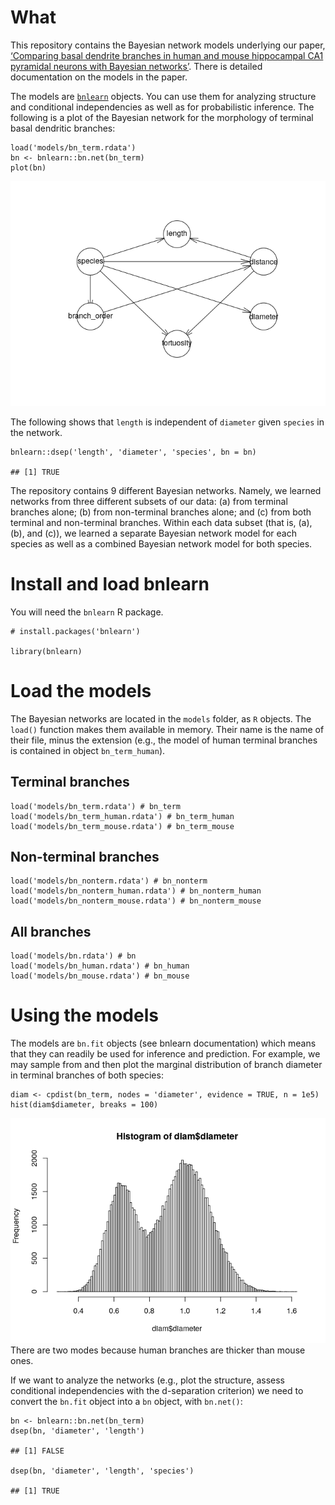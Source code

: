 What
====

This repository contains the Bayesian network models underlying our
paper, [‘Comparing basal dendrite branches in human and mouse
hippocampal CA1 pyramidal neurons with Bayesian
networks’](https://www.biorxiv.org/content/10.1101/2020.03.14.991828v1).
There is detailed documentation on the models in the paper.

The models are
[`bnlearn`](https://cran.r-project.org/web/packages/bnlearn/index.html)
objects. You can use them for analyzing structure and conditional
independencies as well as for probabilistic inference. The following is
a plot of the Bayesian network for the morphology of terminal basal
dendritic branches:

    load('models/bn_term.rdata') 
    bn <- bnlearn::bn.net(bn_term)
    plot(bn)

![](README_files/figure-markdown_strict/unnamed-chunk-1-1.png)

The following shows that `length` is independent of `diameter` given
`species` in the network.

    bnlearn::dsep('length', 'diameter', 'species', bn = bn)

    ## [1] TRUE

<!-- The parameters of the local are easily inspected with  -->
The repository contains 9 different Bayesian networks. Namely, we
learned networks from three different subsets of our data: (a) from
terminal branches alone; (b) from non-terminal branches alone; and (c)
from both terminal and non-terminal branches. Within each data subset
(that is, (a), (b), and (c)), we learned a separate Bayesian network
model for each species as well as a combined Bayesian network model for
both species.

Install and load bnlearn
========================

You will need the `bnlearn` R package.

    # install.packages('bnlearn')

    library(bnlearn)

Load the models
===============

The Bayesian networks are located in the `models` folder, as `R`
objects. The `load()` function makes them available in memory. Their
name is the name of their file, minus the extension (e.g., the model of
human terminal branches is contained in object `bn_term_human`).

Terminal branches
-----------------

    load('models/bn_term.rdata') # bn_term 
    load('models/bn_term_human.rdata') # bn_term_human 
    load('models/bn_term_mouse.rdata') # bn_term_mouse

Non-terminal branches
---------------------

    load('models/bn_nonterm.rdata') # bn_nonterm 
    load('models/bn_nonterm_human.rdata') # bn_nonterm_human 
    load('models/bn_nonterm_mouse.rdata') # bn_nonterm_mouse

All branches
------------

    load('models/bn.rdata') # bn
    load('models/bn_human.rdata') # bn_human 
    load('models/bn_mouse.rdata') # bn_mouse

Using the models
================

The models are `bn.fit` objects (see bnlearn documentation) which means
that they can readily be used for inference and prediction. For example,
we may sample from and then plot the marginal distribution of branch
diameter in terminal branches of both species:

    diam <- cpdist(bn_term, nodes = 'diameter', evidence = TRUE, n = 1e5)
    hist(diam$diameter, breaks = 100)

![](README_files/figure-markdown_strict/unnamed-chunk-8-1.png) There are
two modes because human branches are thicker than mouse ones.

If we want to analyze the networks (e.g., plot the structure, assess
conditional independencies with the d-separation criterion) we need to
convert the `bn.fit` object into a `bn` object, with `bn.net()`:

    bn <- bnlearn::bn.net(bn_term)
    dsep(bn, 'diameter', 'length')

    ## [1] FALSE

    dsep(bn, 'diameter', 'length', 'species')

    ## [1] TRUE
